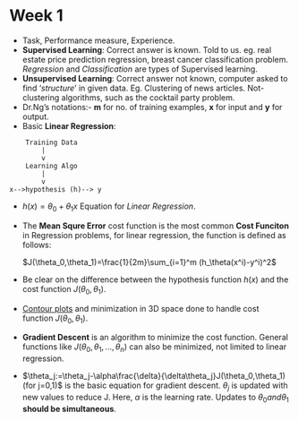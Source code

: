 # Week 1

- Task, Performance measure, Experience.
- **Supervised Learning**: Correct answer is known. Told to us. eg. real estate price prediction regression, breast cancer classification problem. *Regression* and *Classification* are types of Supervised learning. 
- **Unsupervised Learning**: Correct answer not known, computer asked to find ‘*structure*’ in given data. Eg. Clustering of news articles. Not-clustering algorithms, such as the cocktail party problem. 
- Dr.Ng’s notations:- **m** for no. of training examples, **x** for input and **y** for output.
- Basic **Linear Regression**:
```
    Training Data
        |
        v
    Learning Algo
        |
        v
x-->hypothesis (h)--> y
```
- $h(x)=\theta_0+\theta_1x$
Equation for *Linear Regression*.

- The **Mean Squre Error** cost function is the most common **Cost Funciton** in Regression problems, for linear regression, the function is defined as follows:

    $J(\theta_0,\theta_1)=\frac{1}{2m}\sum_{i=1}^m (h_\theta(x^i)-y^i)^2$

- Be clear on the difference between the hypothesis function $h(x)$ and the cost function $J(\theta_0, \theta_1)$.
- [Contour plots](https://en.wikipedia.org/wiki/Contour_line) and minimization in 3D space done to handle cost function $J(\theta_0, \theta_1)$.
  
- **Gradient Descent** is an algorithm to minimize the cost function. General functions like $J(\theta_0,\theta_1,...,\theta_n)$ can also be minimized, not limited to linear regression.
- $\theta_j:=\theta_j-\alpha\frac{\delta}{\delta\theta_j}J(\theta_0,\theta_1) (for j=0,1)$
is the basic equation for gradient descent. $\theta_j$ is updated with new values to reduce J. Here, $\alpha$ is the learning rate. Updates to $\theta_0 and \theta_1$ **should be simultaneous**. 